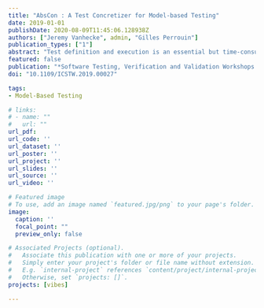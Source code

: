 ```yaml
---
title: "AbsCon : A Test Concretizer for Model-based Testing"
date: 2019-01-01
publishDate: 2020-08-09T11:45:06.128938Z
authors: ["Jeremy Vanhecke", admin, "Gilles Perrouin"]
publication_types: ["1"]
abstract: "Test definition and execution is an essential but time-consuming task during system development. To speed up the process, model-based testing and other related approaches propose to generate/write abstract test cases and to concretize them using either transformations, an adapter, or a mixture of the two. QTaste is an industrial data-driven test case definition and execution environment used to perform black-box testing on various kinds of systems. QTaste's test cases are manually written in Python and use an adapter, called test API, to execute operations on the System Under Test (SUT) interfaces. In this paper, we describe AbsCon (Abstract test case Concretizer), a plugin used to generate test cases executable in QTaste based on their definition: i.e., sequences of abstract actions and assertions. AbsCon uses programmer friendly mappings (written in Python) for the SUT's interfaces, actions, and assertions, to generate standard test cases in QTaste format. Rather than having a complete model-based testing transformation chain, the plugin is bridging the gap between existing model-based test case generation tools and an industrial test case execution system using a mix of transformation and adaptation."
featured: false
publication: "*Software Testing, Verification and Validation Workshops (A-MOST@ICST '19'), 2019 IEEE Twelfth International Conference on*"
doi: "10.1109/ICSTW.2019.00027"

tags:
- Model-Based Testing

# links:
# - name: ""
#   url: ""
url_pdf:
url_code: ''
url_dataset: ''
url_poster: ''
url_project: ''
url_slides: ''
url_source: ''
url_video: ''

# Featured image
# To use, add an image named `featured.jpg/png` to your page's folder.
image:
  caption: ''
  focal_point: ""
  preview_only: false

# Associated Projects (optional).
#   Associate this publication with one or more of your projects.
#   Simply enter your project's folder or file name without extension.
#   E.g. `internal-project` references `content/project/internal-project/index.md`.
#   Otherwise, set `projects: []`.
projects: [vibes]

---
```

